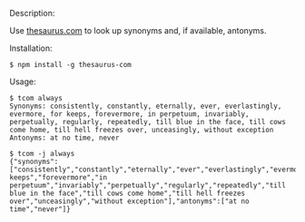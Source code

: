 Description:

Use [thesaurus.com](http://www.thesaurus.com/) to look up synonyms and, if
available, antonyms.

Installation:

```
$ npm install -g thesaurus-com
```

Usage:

```
$ tcom always
Synonyms: consistently, constantly, eternally, ever, everlastingly, evermore, for keeps, forevermore, in perpetuum, invariably, perpetually, regularly, repeatedly, till blue in the face, till cows come home, till hell freezes over, unceasingly, without exception
Antonyms: at no time, never
```

```
$ tcom -j always
{"synonyms":["consistently","constantly","eternally","ever","everlastingly","evermore","for keeps","forevermore","in perpetuum","invariably","perpetually","regularly","repeatedly","till blue in the face","till cows come home","till hell freezes over","unceasingly","without exception"],"antonyms":["at no time","never"]}
```

